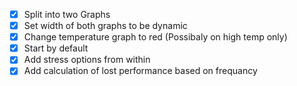 - [X] Split into two Graphs
- [X] Set width of both graphs to be dynamic
- [X] Change temperature graph to red (Possibaly on high temp only)
- [X] Start by default
- [X] Add stress options from within
- [X] Add calculation of lost performance based on frequancy
